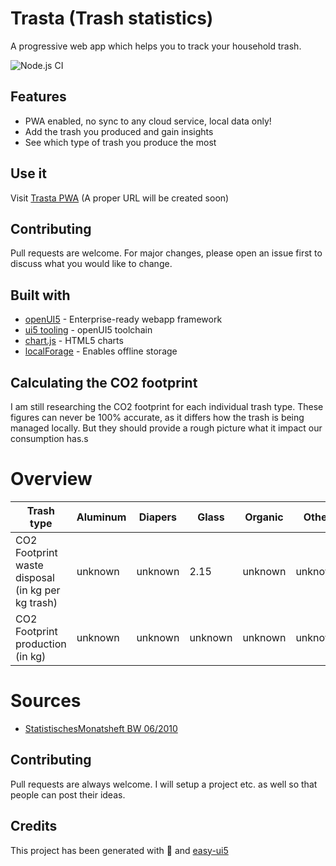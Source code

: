 # Trasta (Trash statistics)
A progressive web app which helps you to track your household trash.

![Node.js CI](https://github.com/christianp86/Trasta/workflows/Node.js%20CI/badge.svg)

## Features
* PWA enabled, no sync to any cloud service, local data only!
* Add the trash you produced and gain insights
* See which type of trash you produce the most

## Use it
Visit [Trasta PWA](https://d27835c8p6nb3n.cloudfront.net/) (A proper URL will be created soon)

## Contributing
Pull requests are welcome. For major changes, please open an issue first to discuss what you would like to change.

## Built with
* [openUI5](https://github.com/SAP/openui5) - Enterprise-ready webapp framework
* [ui5 tooling](https://github.com/SAP/ui5-tooling) - openUI5 toolchain
* [chart.js](https://github.com/chartjs/Chart.js) - HTML5 charts
* [localForage](https://github.com/localForage/localForage) - Enables offline storage

## Calculating the CO2 footprint
I am still researching the CO2 footprint for each individual trash type.
These figures can never be 100% accurate, as it differs how the trash is being managed locally.
But they should provide a rough picture what it impact our consumption has.s

# Overview
| Trash type                                          | Aluminum | Diapers | Glass   | Organic | Other   | Paper   | Plastic |
|-----------------------------------------------------|----------|---------|---------|---------|---------|---------|---------|
|  CO2 Footprint waste disposal (in kg per kg trash)  | unknown  | unknown | 2.15    | unknown | unknown | 1,42    | 2,89    |
|  CO2 Footprint production (in kg)                   | unknown  | unknown | unknown | unknown | unknown | unknown | unknown |

# Sources
* [StatistischesMonatsheft BW 06/2010](https://www.statistik-bw.de/Service/Veroeff/Monatshefte/PDF/Beitrag10_06_01.pdf)

## Contributing
Pull requests are always welcome. I will setup a project etc. as well so that people can post their ideas.

## Credits
This project has been generated with 💙 and [easy-ui5](https://github.com/SAP)
